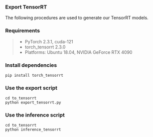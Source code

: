 ### Export TensorRT
The following procedures are used to generate our TensorRT models.

### Requirements
> - PyTorch 2.3.1, cuda-121
> - torch_tensorrt 2.3.0
> - Platforms: Ubuntu 18.04, NVIDIA GeForce RTX 4090

### Install dependencies
```
pip install torch_tensorrt
```
### Use the export script
```
cd to_tensorrt
python export_tensorrt.py
```
### Use the inference script
```
cd to_tensorrt
python inference_tensorrt
```